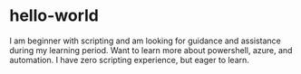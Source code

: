 # hello-world

I am beginner with scripting and am looking for guidance and assistance during my learning period.  Want to learn more about powershell, azure, and automation.  I have zero scripting experience, but eager to learn.
